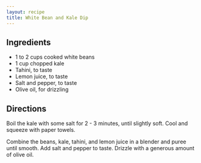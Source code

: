 ```yaml
---
layout: recipe
title: White Bean and Kale Dip
---
```


## Ingredients

* 1 to 2 cups cooked white beans
* 1 cup chopped kale
* Tahini, to taste
* Lemon juice, to taste
* Salt and pepper, to taste
* Olive oil, for drizzling

## Directions

Boil the kale with some salt for 2 - 3 minutes, until slightly soft.
Cool and squeeze with paper towels.

Combine the beans, kale, tahini, and lemon juice in a blender and puree
until smooth. Add salt and pepper to taste. Drizzle with a generous
amount of olive oil.
